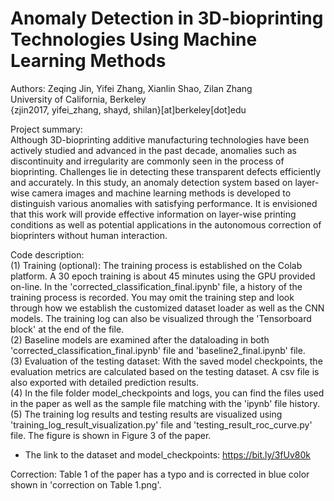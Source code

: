 # Anomaly Detection in 3D-bioprinting Technologies Using Machine Learning Methods

Authors: Zeqing Jin, Yifei Zhang, Xianlin Shao, Zilan Zhang  
University of California, Berkeley  
{zjin2017, yifei_zhang, shayd, shilan}[at]berkeley[dot]edu
  
Project summary:  
Although 3D-bioprinting additive manufacturing technologies have been actively studied and advanced in the past decade, anomalies such as discontinuity and irregularity are commonly seen in the process of bioprinting. Challenges lie in detecting these transparent defects efficiently and accurately. In this study, an anomaly detection system based on layer-wise camera images and machine learning methods is developed to distinguish various anomalies with satisfying performance. It is envisioned that this work will provide effective information on layer-wise printing conditions as well as potential applications in the autonomous correction of bioprinters without human interaction.  

Code description:  
(1) Training (optional): The training process is established on the Colab platform. A 30 epoch training is about 45 minutes using the GPU provided on-line. In the 'corrected_classification_final.ipynb' file, a history of the training process is recorded. You may omit the training step and look through how we establish the customized dataset loader as well as the CNN models. The training log can also be visualized through the 'Tensorboard block' at the end of the file.  
(2) Baseline models are examined after the dataloading in both 'corrected_classification_final.ipynb' file and 'baseline2_final.ipynb' file.  
(3) Evaluation of the testing dataset: With the saved model checkpoints, the evaluation metrics are calculated based on the testing dataset. A csv file is also exported with detailed prediction results.  
(4) In the file folder model_checkpoints and logs, you can find the files used in the paper as well as the sample file matching with the 'ipynb' file history.   
(5) The training log results and testing results are visualized using 'training_log_result_visualization.py' file and 'testing_result_roc_curve.py' file. The figure is shown in Figure 3 of the paper.  
* The link to the dataset and model_checkpoints: https://bit.ly/3fUv80k

Correction:
Table 1 of the paper has a typo and is corrected in blue color shown in 'correction on Table 1.png'. 
